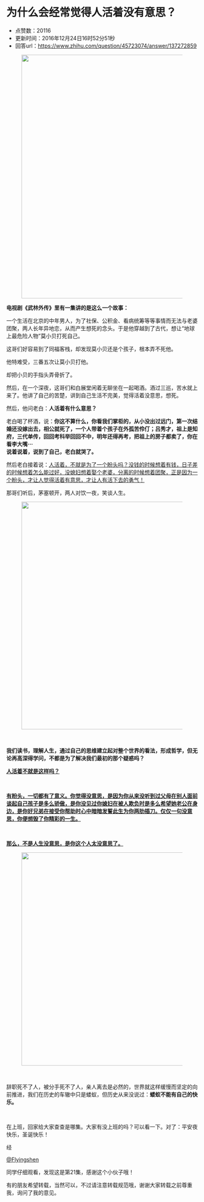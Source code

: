 # 为什么会经常觉得人活着没有意思？
- 点赞数：20116
- 更新时间：2016年12月24日16时52分51秒
- 回答url：https://www.zhihu.com/question/45723074/answer/137272859
<body>
 <figure>
  <img src="https://pica.zhimg.com/50/v2-9b6a962e04ef39d8f06f8505c5a1acf7_720w.jpg?source=1940ef5c" data-rawwidth="640" data-rawheight="430" data-original-token="v2-9b6a962e04ef39d8f06f8505c5a1acf7" class="origin_image zh-lightbox-thumb" width="640" data-original="https://pic1.zhimg.com/v2-9b6a962e04ef39d8f06f8505c5a1acf7_r.jpg?source=1940ef5c">
 </figure>
 <p data-pid="9vEDrqB3"><b>电视剧《武林外传》里有一集讲的是这么一个故事：</b></p>
 <p data-pid="b5mO1mGR">一个生活在北京的中年男人，为了社保、公积金、看病统筹等等事情而无法与老婆团聚，两人长年异地恋，从而产生想死的念头。于是他穿越到了古代，想让“地球上最危险人物”莫小贝打死自己。</p>
 <p data-pid="9uFe8gQt">这哥们好容易到了同福客栈，却发现莫小贝还是个孩子，根本弄不死他。</p>
 <p data-pid="K55Yp7KL">他特难受，三番五次让莫小贝打他。</p>
 <p data-pid="KVY0biIC">却把小贝的手指头弄骨折了。</p>
 <p data-pid="KYpuh5sE">然后，在一个深夜，这哥们和白展堂闲着无聊坐在一起喝酒。酒过三巡，苦水就上来了。他讲了自己的苦楚，讲到自己生活不完美，觉得活着没意思，想死。</p>
 <p data-pid="pLo_tWXg">然后，他问老白：<b>人活着有什么意思？</b></p>
 <p data-pid="bn7TvKbl">老白喝了杯酒，说：<b>你这不算什么，你看我们掌柜的，从小没出过远门，第一次结婚还没嫁出去，相公就死了，一个人带着个孩子在外孤苦伶仃；吕秀才，祖上是知府，三代单传，回回考科举回回不中，明年还得再考，把祖上的房子都卖了，你在看李大嘴···<br>
   说着说着，说到了自己，老白就哭了。</b></p>
 <p data-pid="J3cquHi5">然后老白接着说：<u>人活着，不就是为了一个盼头吗？没钱的时候想着有钱，日子差的时候想着怎么能过好，没媳妇想着娶个老婆，分离的时候想着团聚，正是因为一个盼头，才让人觉得活着有意思，才让人有活下去的勇气！</u></p>
 <p data-pid="U0jU1d-1">那哥们听后，茅塞顿开，两人对饮一夜，笑谈人生。</p>
 <figure>
  <img src="https://picx.zhimg.com/50/v2-049601ec21ef6d72b48ef54895a1f4bd_720w.jpg?source=1940ef5c" data-rawwidth="598" data-rawheight="375" data-original-token="v2-049601ec21ef6d72b48ef54895a1f4bd" class="origin_image zh-lightbox-thumb" width="598" data-original="https://picx.zhimg.com/v2-049601ec21ef6d72b48ef54895a1f4bd_r.jpg?source=1940ef5c">
 </figure>
 <br>
 <p data-pid="MUinGIww"><b>我们读书，理解人生，通过自己的思维建立起对整个世界的看法，形成哲学，但无论再高深得学问，不都是为了解决我们最初的那个疑惑吗？</b></p>
 <p data-pid="4g38Hnwl"><b><u>人活着不就是这样吗？</u></b></p>
 <br>
 <p data-pid="u7T6yNEt"><b><u>有盼头，一切都有了意义。你觉得没意思，是因为你从来没听到过父母在别人面前谈起自己孩子是多么骄傲，是你没见过你媳妇在被人欺负时是多么希望她老公在身边，是你好兄弟在接受你帮助时心中暗暗发誓此生为你两肋插刀。仅仅一句没意思，你便想毁了你精彩的一生。</u></b></p>
 <br>
 <p data-pid="4Xu-woTQ"><b><u>那么，不是人生没意思，是你这个人太没意思了。</u></b></p>
 <figure>
  <img src="https://picx.zhimg.com/50/v2-f7db2eb52e884b1465280c993c656654_720w.jpg?source=1940ef5c" data-rawwidth="560" data-rawheight="308" data-original-token="v2-f7db2eb52e884b1465280c993c656654" class="origin_image zh-lightbox-thumb" width="560" data-original="https://pica.zhimg.com/v2-f7db2eb52e884b1465280c993c656654_r.jpg?source=1940ef5c">
 </figure>
 <br>
 <p data-pid="Tk7q0O_6">辞职死不了人，被分手死不了人，亲人离去是必然的，世界就这样缓慢而坚定的向前推进，我们在历史的车辙中只是蝼蚁，但历史从来没说过：<b>蝼蚁不能有自己的快乐。</b></p>
 <br>
 <p data-pid="6zGbkbTr">在上班，回家给大家查查是哪集。大家有没上班的吗？可以看一下。对了：平安夜快乐，圣诞快乐！</p>
 <p data-pid="QxZbrDYF">经</p><a data-hash="fe1269df53267179f4fb6a762e6333b8" href="https://www.zhihu.com/people/fe1269df53267179f4fb6a762e6333b8" class="member_mention" data-hovercard="p$b$fe1269df53267179f4fb6a762e6333b8">@Flyingshen</a>
 <p data-pid="ubxZTAiZ">同学仔细观看，发现这是第21集，感谢这个小伙子哦！</p>
 <p data-pid="raPlzDsM">有的朋友希望转载，当然可以，不过请注意转载规范哦，谢谢大家转载之前尊重我，询问了我的意见。</p>
</body>